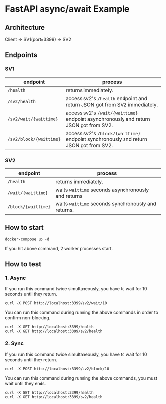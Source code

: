 # FastAPI async/await Example

## Architecture

Client => SV1(port=3399) => SV2

## Endpoints

### SV1

| endpoint | process |
| --- | --- |
| `/health` | returns immediately. |
| `/sv2/health` | access sv2's `/health` endpoint and return JSON got from SV2 immediately. |
| `/sv2/wait/{waittime}` | access sv2's `/wait/{waittime}` endpoint asynchronously and return JSON got from SV2. | 
| `/sv2/block/{waittime}` | access sv2's `/block/{waittime}` endpoint synchronously and return JSON got from SV2. | 

### SV2

| endpoint | process |
| --- | --- |
| `/health` | returns immediately. |
| `/wait/{waittime}` | waits `waittime` seconds asynchronously and returns. |
| `/block/{waittime}` | waits `waittime` seconds synchronously and returns. |

## How to start

```
docker-compose up -d
```

If you hit above command, 2 worker processes start.

## How to test

### 1. Async

If you run this command twice simultaneously, you have to wait for 10 seconds until they return.

```
curl -X POST http://localhost:3399/sv2/wait/10
```

You can run this command during running the above commands in order to confirm non-blocking.

```
curl -X GET http://localhost:3399/health
curl -X GET http://localhost:3399/sv2/health
```

### 2. Sync

If you run this command twice simultaneously, you have to wait for 10 seconds until they return.

```
curl -X POST http://localhost:3399/sv2/block/10
```

You can run this command during running the above commands, you must wait until they ends.

```
curl -X GET http://localhost:3399/health
curl -X GET http://localhost:3399/sv2/health
```
